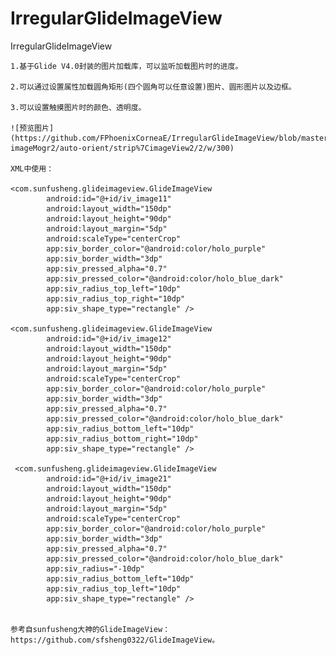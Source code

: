 # IrregularGlideImageView

IrregularGlideImageView

    1.基于Glide V4.0封装的图片加载库，可以监听加载图片时的进度。

    2.可以通过设置属性加载圆角矩形(四个圆角可以任意设置)图片、圆形图片以及边框。

    3.可以设置触摸图片时的颜色、透明度。
    
    ![预览图片](https://github.com/FPhoenixCorneaE/IrregularGlideImageView/blob/master/IrregularGlideImageView/image/1.jpg?imageMogr2/auto-orient/strip%7CimageView2/2/w/300)
    
    XML中使用：
    
    <com.sunfusheng.glideimageview.GlideImageView
            android:id="@+id/iv_image11"
            android:layout_width="150dp"
            android:layout_height="90dp"
            android:layout_margin="5dp"
            android:scaleType="centerCrop"
            app:siv_border_color="@android:color/holo_purple"
            app:siv_border_width="3dp"
            app:siv_pressed_alpha="0.7"
            app:siv_pressed_color="@android:color/holo_blue_dark"
            app:siv_radius_top_left="10dp"
            app:siv_radius_top_right="10dp"
            app:siv_shape_type="rectangle" />
            
    <com.sunfusheng.glideimageview.GlideImageView
            android:id="@+id/iv_image12"
            android:layout_width="150dp"
            android:layout_height="90dp"
            android:layout_margin="5dp"
            android:scaleType="centerCrop"
            app:siv_border_color="@android:color/holo_purple"
            app:siv_border_width="3dp"
            app:siv_pressed_alpha="0.7"
            app:siv_pressed_color="@android:color/holo_blue_dark"
            app:siv_radius_bottom_left="10dp"
            app:siv_radius_bottom_right="10dp"
            app:siv_shape_type="rectangle" />
            
     <com.sunfusheng.glideimageview.GlideImageView
            android:id="@+id/iv_image21"
            android:layout_width="150dp"
            android:layout_height="90dp"
            android:layout_margin="5dp"
            android:scaleType="centerCrop"
            app:siv_border_color="@android:color/holo_purple"
            app:siv_border_width="3dp"
            app:siv_pressed_alpha="0.7"
            app:siv_pressed_color="@android:color/holo_blue_dark"
            app:siv_radius="-10dp"
            app:siv_radius_bottom_left="10dp"
            app:siv_radius_top_left="10dp"
            app:siv_shape_type="rectangle" />


    参考自sunfusheng大神的GlideImageView：https://github.com/sfsheng0322/GlideImageView。
